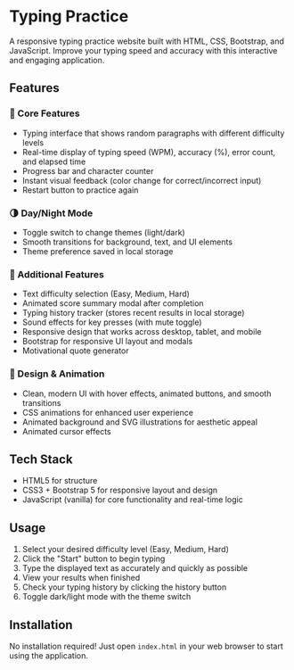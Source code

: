# Typing Practice

A responsive typing practice website built with HTML, CSS, Bootstrap, and JavaScript. Improve your typing speed and accuracy with this interactive and engaging application.

## Features

### 🌟 Core Features
- Typing interface that shows random paragraphs with different difficulty levels
- Real-time display of typing speed (WPM), accuracy (%), error count, and elapsed time
- Progress bar and character counter
- Instant visual feedback (color change for correct/incorrect input)
- Restart button to practice again

### 🌗 Day/Night Mode
- Toggle switch to change themes (light/dark)
- Smooth transitions for background, text, and UI elements
- Theme preference saved in local storage

### 🧠 Additional Features
- Text difficulty selection (Easy, Medium, Hard)
- Animated score summary modal after completion
- Typing history tracker (stores recent results in local storage)
- Sound effects for key presses (with mute toggle)
- Responsive design that works across desktop, tablet, and mobile
- Bootstrap for responsive UI layout and modals
- Motivational quote generator

### 🎨 Design & Animation
- Clean, modern UI with hover effects, animated buttons, and smooth transitions
- CSS animations for enhanced user experience
- Animated background and SVG illustrations for aesthetic appeal
- Animated cursor effects

## Tech Stack
- HTML5 for structure
- CSS3 + Bootstrap 5 for responsive layout and design
- JavaScript (vanilla) for core functionality and real-time logic

## Usage
1. Select your desired difficulty level (Easy, Medium, Hard)
2. Click the "Start" button to begin typing
3. Type the displayed text as accurately and quickly as possible
4. View your results when finished
5. Check your typing history by clicking the history button
6. Toggle dark/light mode with the theme switch

## Installation
No installation required! Just open `index.html` in your web browser to start using the application.
